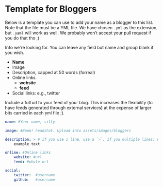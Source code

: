 # Template for Bloggers

Below is a template you can use to add your name as a blogger to this list. Note that the file must be a YML file. We have chosen `.yml` as the extension, but `.yaml` will work as well. We probably won't accept your pull request if you do that tho ;)

Info we're looking for. You can leave any field but name and group blank if you wish.

- **Name**
- Image
- Description, capped at 50 words (forreal)
- Online links
    - **website**
    - **feed**
- Social links: e.g., twitter

Include a full url to your feed of your blog. This increases the flexibility (to have feeds generated through external services) at the expense of larger bits carried in each yml file ;).

````yaml
name: #Your name, silly.

image: #Boom! headshot. Upload into assets/images/bloggers

description: > # if you use 1 line, use a `>`, if you multiple lines, use a `|` here, then ensure that you indent! good yaml syntax.
    example text

online: #Online links
    website: #url
    feed: #whole url

social:
    twitter:  #username
    github:   #username
````
